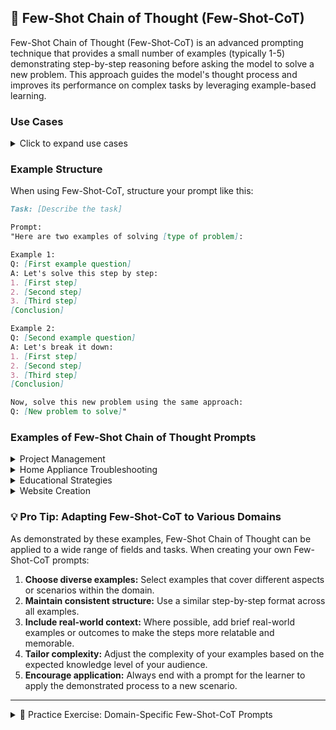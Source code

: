 ## 🎯 Few-Shot Chain of Thought (Few-Shot-CoT)

Few-Shot Chain of Thought (Few-Shot-CoT) is an advanced prompting technique that provides a small number of examples (typically 1-5) demonstrating step-by-step reasoning before asking the model to solve a new problem. This approach guides the model's thought process and improves its performance on complex tasks by leveraging example-based learning.

### Use Cases

<details>
<summary>Click to expand use cases</summary>

1. **Training on specific problem-solving methodologies:** Helps in teaching consistent approaches to problem-solving
2. **Standardizing analysis approaches across a team:** Ensures all team members follow the same logical steps
3. **Tackling complex, multi-step problems with established procedures:** Useful for problems with known solution patterns

</details>

### Example Structure

When using Few-Shot-CoT, structure your prompt like this:

```markdown
Task: [Describe the task]

Prompt:
"Here are two examples of solving [type of problem]:

Example 1:
Q: [First example question]
A: Let's solve this step by step:
1. [First step]
2. [Second step]
3. [Third step]
[Conclusion]

Example 2:
Q: [Second example question]
A: Let's break it down:
1. [First step]
2. [Second step]
3. [Third step]
[Conclusion]

Now, solve this new problem using the same approach:
Q: [New problem to solve]"
```

### Examples of Few-Shot Chain of Thought Prompts

<details>
<summary>Project Management</summary>

```markdown
**Prompt:** Let's use Few-Shot Chain of Thought to guide new team members through our company's project planning process. We'll provide examples for each stage:

1. Initiating a project:
   Example 1: Marketing Campaign
   - Step 1: Identify the need for a new product launch campaign.
   - Step 2: Define project objectives (increase brand awareness by 20% in 3 months).
   - Step 3: Create a project charter outlining scope, budget, and timeline.

2. Planning a project:
   Example 2: Software Development
   - Step 1: Break down the project into tasks (e.g., design, coding, testing).
   - Step 2: Assign resources to each task.
   - Step 3: Create a Gantt chart to visualize the project timeline.

3. Executing a project:
   Example 3: Office Relocation
   - Step 1: Coordinate with moving company and IT team.
   - Step 2: Oversee packing and labeling of equipment.
   - Step 3: Manage the setup of workstations in the new location.

4. Closing a project:
   Example 4: Annual Financial Audit
   - Step 1: Conduct a final review of all audit reports.
   - Step 2: Present findings to stakeholders and address any concerns.
   - Step 3: Archive project documents and conduct a lessons learned session.

Now, apply this process to plan a new project in your department, detailing each stage as shown in the examples.
```

</details>

<details>
<summary>Home Appliance Troubleshooting</summary>

```markdown
**Prompt:** Let's use Few-Shot Chain of Thought to teach a beginner how to troubleshoot common household appliance issues:

1. Refrigerator not cooling:
   - Step 1: Check if the fridge is plugged in and the circuit breaker hasn't tripped.
   - Step 2: Ensure the temperature control is set correctly.
   - Step 3: Clean the condenser coils at the back or bottom of the fridge.
   Example: In a recent case, cleaning the coils resolved the cooling issue for a 5-year-old refrigerator.

2. Washing machine not draining:
   - Step 1: Check for clogs in the drain hose.
   - Step 2: Clean the pump filter located at the front bottom of the machine.
   - Step 3: Ensure the drain hose isn't kinked or bent.
   Example: Last month, a homeowner found coins blocking the pump filter, causing drainage issues.

3. Microwave not heating:
   - Step 1: Test if the outlet is working by plugging in another appliance.
   - Step 2: Check if the door is closing properly and the safety latch is engaging.
   - Step 3: Listen for the fan and turntable motor when the microwave is on.
   Example: Recently, a faulty door switch prevented a microwave from starting, which was fixed by replacing the switch.

Now, apply this troubleshooting process to diagnose and potentially fix an issue with your dishwasher that's not cleaning dishes properly.
```

</details>

<details>
<summary>Educational Strategies</summary>

```markdown
**Prompt:** Let's use Few-Shot Chain of Thought to demonstrate effective teaching strategies for different learning styles:

1. Visual Learners:
   Example 1: Teaching the water cycle
   - Step 1: Create a colorful diagram showing the stages of the water cycle.
   - Step 2: Use animated videos to demonstrate evaporation, condensation, and precipitation.
   - Step 3: Have students create their own illustrated water cycle posters.

2. Auditory Learners:
   Example 2: Teaching multiplication tables
   - Step 1: Create rhythmic chants for each multiplication table (e.g., "2, 4, 6, 8, who do we appreciate? 2 times tables!").
   - Step 2: Use musical mnemonics to help memorize harder facts.
   - Step 3: Encourage students to explain multiplication concepts to each other verbally.

3. Kinesthetic Learners:
   Example 3: Teaching basic geometry
   - Step 1: Use tangible shapes for students to manipulate and explore.
   - Step 2: Create a geometry scavenger hunt around the classroom or school.
   - Step 3: Have students use their bodies to form different shapes and angles.

Now, apply these strategies to develop a lesson plan for teaching the concept of photosynthesis, incorporating elements for each learning style.
```

</details>

<details>
<summary>Website Creation</summary>

```markdown
**Prompt:** Let's use Few-Shot Chain of Thought to guide someone through the process of creating a simple website:

1. Choosing a platform:
   Example 1: Small business website
   - Step 1: Assess needs (e.g., e-commerce, blog, portfolio).
   - Step 2: Compare platforms like WordPress, Wix, and Squarespace.
   - Step 3: Choose WordPress for its flexibility and scalability.

2. Designing the layout:
   Example 2: Personal blog
   - Step 1: Sketch a rough layout on paper.
   - Step 2: Choose a theme that matches the sketch (e.g., minimalist theme for a writing blog).
   - Step 3: Customize the theme colors and fonts to match personal branding.

3. Adding content:
   Example 3: Photography portfolio
   - Step 1: Organize photos into categories (e.g., nature, portraits, events).
   - Step 2: Create gallery pages for each category.
   - Step 3: Write descriptions for each photo, including camera settings used.

4. Optimizing for search engines:
   Example 4: Local restaurant website
   - Step 1: Research relevant keywords (e.g., "best Italian restaurant in [city]").
   - Step 2: Incorporate keywords naturally into page titles, headers, and content.
   - Step 3: Submit the site to Google My Business and local directories.

Now, apply this process to create a website for a fictional small business of your choice, detailing each stage as shown in the examples.
```

</details>

### 💡 Pro Tip: Adapting Few-Shot-CoT to Various Domains

As demonstrated by these examples, Few-Shot Chain of Thought can be applied to a wide range of fields and tasks. When creating your own Few-Shot-CoT prompts:

1. **Choose diverse examples:** Select examples that cover different aspects or scenarios within the domain.
2. **Maintain consistent structure:** Use a similar step-by-step format across all examples.
3. **Include real-world context:** Where possible, add brief real-world examples or outcomes to make the steps more relatable and memorable.
4. **Tailor complexity:** Adjust the complexity of your examples based on the expected knowledge level of your audience.
5. **Encourage application:** Always end with a prompt for the learner to apply the demonstrated process to a new scenario.

---

<details>
<summary>📝 Practice Exercise: Domain-Specific Few-Shot-CoT Prompts</summary>

1. Choose a complex process or concept from your field of expertise or interest.
2. Create a Few-Shot Chain of Thought prompt for this process, following the structure of the examples above.
3. Include 2-3 examples that demonstrate different aspects or applications of the process.
4. End with a prompt for applying the process to a new scenario.
5. Test your prompt with an AI model or a colleague and evaluate the response.
6. Share your prompt, the response you received, and your reflections on the effectiveness of your Few-Shot-CoT structure in the comments below.

This exercise will help you apply Few-Shot Chain of Thought prompting to your specific area of interest or expertise.

</details>
